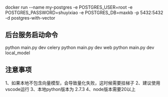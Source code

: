 <!-- dcoker 数据库安装 -->
docker run --name my-postgres -e POSTGRES_USER=root -e POSTGRES_PASSWORD=shuyixiao -e POSTGRES_DB=maxkb -p 5432:5432 -d postgres-with-vector
## 后台服务启动命令
python main.py dev celery
python main.py dev web
python main.py dev local_model

## 注意事项
1、如果本地不包含向量模型，会导致量化失败，这时候需要挂梯子
2、建议使用vscode运行
3、本地python版本为 2.7.3
4、node版本需要20以上